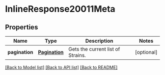 # InlineResponse20011Meta

## Properties
Name | Type | Description | Notes
------------ | ------------- | ------------- | -------------
**pagination** | [**Pagination**](Pagination.md) | Gets the current list of Strains. | [optional] 

[[Back to Model list]](../README.md#documentation-for-models) [[Back to API list]](../README.md#documentation-for-api-endpoints) [[Back to README]](../README.md)


